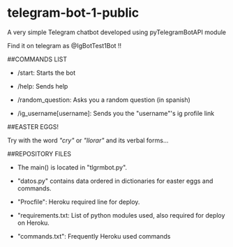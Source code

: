 # telegram-bot-1-public
A very simple Telegram chatbot developed using pyTelegramBotAPI module

Find it on telegram as @IgBotTest1Bot !!


##COMMANDS LIST

* /start: Starts the bot

* /help: Sends help

* /random_question: Asks you a random question (in spanish)

* /ig_username[username]: Sends you the "username"'s ig profile link


##EASTER EGGS!

Try with the word *"cry"* or *"llorar"* and its verbal forms...


##REPOSITORY FILES

* The main() is located in "tlgrmbot.py".

* "datos.py" contains data ordered in dictionaries
for easter eggs and commands.

* "Procfile": Heroku required line for deploy.

* "requirements.txt: List of python modules used, also
required for deploy on Heroku.

* "commands.txt": Frequently Heroku used commands

